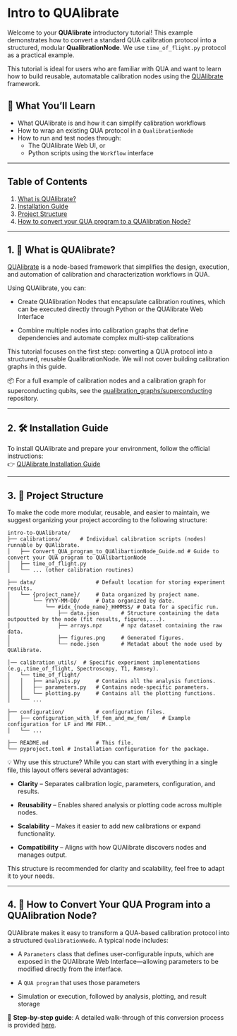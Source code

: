 # Intro to QUAlibrate

Welcome to your **QUAlibrate** introductory tutorial! This example demonstrates how to convert a standard QUA calibration protocol into a structured, modular **QualibrationNode**. We use `time_of_flight.py` protocol as a practical example.

This tutorial is ideal for users who are familiar with QUA and want to learn how to build reusable, automatable calibration nodes using the [QUAlibrate](https://qua-platform.github.io/qualibrate/) framework.



## 🎯 What You’ll Learn

- What QUAlibrate is and how it can simplify calibration workflows
- How to wrap an existing QUA protocol in a `QualibrationNode`
- How to run and test nodes through:
  - The QUAlibrate Web UI, or
  - Python scripts using the `Workflow` interface

---

## Table of Contents

1. [What is QUAlibrate?](#1--what-is-qualibrate) 
2. [Installation Guide](#2--installation-guide)
3. [Project Structure](#3--project-structure)
4. [How to convert your QUA program to a QUAlibration Node?](#4--how-to-convert-your-qua-program-into-a-qualibration-node)

---

## 1. 🧠 What is QUAlibrate?

[QUAlibrate](https://qua-platform.github.io/qualibrate/#what-is-qualibrate) is a node-based framework that simplifies the design, execution, and automation of calibration and characterization workflows in QUA.

Using QUAlibrate, you can:

- Create QUAlibration Nodes that encapsulate calibration routines, which can be executed directly through Python or the QUAlibrate Web Interface

- Combine multiple nodes into calibration graphs that define dependencies and automate complex multi-step calibrations

This tutorial focuses on the first step: converting a QUA protocol into a structured, reusable QualibrationNode. We will not cover building calibration graphs in this guide.

📦 For a full example of calibration nodes and a calibration graph for superconducting qubits, see the  [qualibration_graphs/superconducting](https://github.com/qua-platform/qua-libs/tree/main/qualibration_graphs/superconducting) repository.

---

## 2. 🛠 Installation Guide

To install QUAlibrate and prepare your environment, follow the official instructions:  
👉 [QUAlibrate Installation Guide](https://qua-platform.github.io/qualibrate/installation/)

---

## 3. 📁 Project Structure

To make the code more modular, reusable, and easier to maintain, we suggest organizing your project according to the following structure:

```
intro-to-QUAlibrate/
├── calibrations/      # Individual calibration scripts (nodes) runnable by QUAlibrate.
│   ├── Convert_QUA_program_to_QUAlibartionNode_Guide.md # Guide to convert your QUA program to QUAlibartionNode
│   ├── time_of_flight.py
│   └── ... (other calibration routines)

├── data/                   # Default location for storing experiment results.
│   └── {project_name}/     # Data organized by project name.
│       └── YYYY-MM-DD/     # Data organized by date.
│           └── #idx_{node_name}_HHMMSS/ # Data for a specific run.
│               ├── data.json       # Structure containing the data outpoutted by the node (fit results, figures,...).
│               ├── arrays.npz      # npz dataset containing the raw data.
│               ├── figures.png     # Generated figures.
│               └── node.json       # Metadat about the node used by QUAlibrate.

│── calibration_utils/  # Specific experiment implementations (e.g.,time_of_flight, Spectroscopy, T1, Ramsey).
│   └── time_of_flight/
│   │   ├── analysis.py     # Contains all the analysis functions.
│   │   ├── parameters.py   # Contains node-specific parameters.
│   │   └── plotting.py     # Contains all the plotting functions.
│   └── ...

├── configuration/          # configuration files.
│   ├── configuration_with_lf_fem_and_mw_fem/    # Example configuration for LF and MW FEM..
│   └── ...

├── README.md               # This file.
└── pyproject.toml # Installation configuration for the package.
```

💡 Why use this structure?
While you can start with everything in a single file, this layout offers several advantages:

- **Clarity** – Separates calibration logic, parameters, configuration, and results.

- **Reusability** – Enables shared analysis or plotting code across multiple nodes.

- **Scalability** – Makes it easier to add new calibrations or expand functionality.

- **Compatibility** – Aligns with how QUAlibrate discovers nodes and manages output.

This structure is recommended for clarity and scalability, feel free to adapt it to your needs.

---

## 4. 🔁 How to Convert Your QUA Program into a QUAlibration Node?

QUAlibrate makes it easy to transform a QUA-based calibration protocol into a structured `QualibrationNode`. A typical node includes:

- A `Parameters` class that defines user-configurable inputs, which are exposed in the QUAlibrate Web Interface—allowing parameters to be modified directly from the interface.

- A `QUA program` that uses those parameters

- Simulation or execution, followed by analysis, plotting, and result storage


📘 **Step-by-step guide**: A detailed walk-through of this conversion process is provided
[here](./calibrations/readme.md).